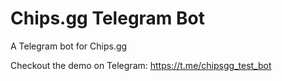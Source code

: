 # Chips.gg Telegram Bot
A Telegram bot for Chips.gg

Checkout the demo on Telegram:
https://t.me/chipsgg_test_bot
